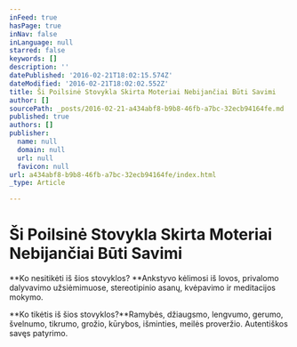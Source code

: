 ```yaml
---
inFeed: true
hasPage: true
inNav: false
inLanguage: null
starred: false
keywords: []
description: ''
datePublished: '2016-02-21T18:02:15.574Z'
dateModified: '2016-02-21T18:02:02.552Z'
title: Ši Poilsinė Stovykla Skirta Moteriai Nebijančiai Būti Savimi
author: []
sourcePath: _posts/2016-02-21-a434abf8-b9b8-46fb-a7bc-32ecb94164fe.md
published: true
authors: []
publisher:
  name: null
  domain: null
  url: null
  favicon: null
url: a434abf8-b9b8-46fb-a7bc-32ecb94164fe/index.html
_type: Article

---
```

# Ši Poilsinė Stovykla Skirta Moteriai Nebijančiai Būti Savimi

**Ko nesitikėti iš šios stovyklos? **Ankstyvo kėlimosi iš lovos, privalomo dalyvavimo užsiėmimuose, stereotipinio asanų, kvėpavimo ir meditacijos mokymo. 

**Ko tikėtis iš šios stovyklos?**Ramybės, džiaugsmo, lengvumo, gerumo, švelnumo, tikrumo, grožio, kūrybos, išminties, meilės proveržio. Autentiškos savęs patyrimo.
